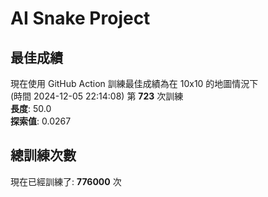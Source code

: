 
# AI Snake Project

## **最佳成績**































































































現在使用 GitHub Action 訓練最佳成績為在 10x10 的地圖情況下  
(時間 2024-12-05 22:14:08) 第 **723** 次訓練  
**長度**: 50.0  
**探索值**: 0.0267































































































































































































## 總訓練次數
現在已經訓練了: **776000** 次
